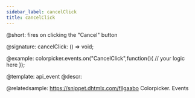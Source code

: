 ```yaml
---
sidebar_label: cancelClick
title: cancelClick
---          
```


@short:
fires on clicking the "Cancel" button

@signature: cancelClick: () => void;

@example:
colorpicker.events.on("CancelClick",function(){
	// your logic here
});


@template: api_event
@descr:

@relatedsample: https://snippet.dhtmlx.com/fllgaabo	Colorpicker. Events

